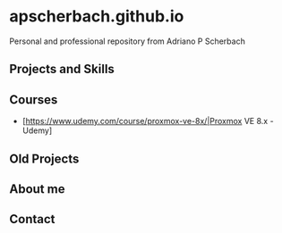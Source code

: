 # apscherbach.github.io
Personal and professional repository from Adriano P Scherbach

## Projects and Skills




## Courses

- [https://www.udemy.com/course/proxmox-ve-8x/|Proxmox VE 8.x - Udemy]


## Old Projects



## About me



## Contact
